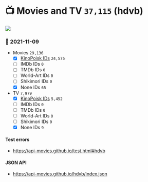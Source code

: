 # :tv: Movies and TV `37,115` (hdvb)

<a href="https://API-Movies.github.io"><img src="https://API-Movies.github.io/banner.png?cache"></a>

### :date: 2021-11-09
- Movies `29,136`
  - [x] <a href="https://API-Movies.github.io/hdvb/movie_kinopoisk_ids.json">KinoPoisk IDs</a> `24,575`
  - [ ] IMDb IDs `0`
  - [ ] TMDb IDs `0`
  - [ ] World-Art IDs `0`
  - [ ] Shikimori IDs `0`
  - [x] None IDs `65`
- TV `7,979`
  - [x] <a href="https://API-Movies.github.io/hdvb/tv_kinopoisk_ids.json">KinoPoisk IDs</a> `5,452`
  - [ ] IMDb IDs `0`
  - [ ] TMDb IDs `0`
  - [ ] World-Art IDs `0`
  - [ ] Shikimori IDs `0`
  - [x] None IDs `9`
#### Test errors
- <a href='https://api-movies.github.io/test.html#hdvb'>https://api-movies.github.io/test.html#hdvb</a>
#### JSON API
- <a href='https://api-movies.github.io/hdvb/index.json'>https://api-movies.github.io/hdvb/index.json</a>
